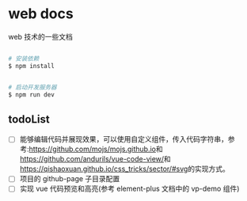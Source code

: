 # web docs

web 技术的一些文档

```bash

# 安装依赖
$ npm install


# 启动开发服务器
$ npm run dev
```

## todoList

- [ ] 能够编辑代码并展现效果，可以使用自定义组件，传入代码字符串，参考:<https://github.com/mojs/mojs.github.io>和<https://github.com/andurils/vue-code-view/>和<https://qishaoxuan.github.io/css_tricks/sector/#svg>的实现方式。
- [ ] 项目的 github-page 子目录配置
- [ ] 实现 vue 代码预览和高亮(参考 element-plus 文档中的 vp-demo 组件)
